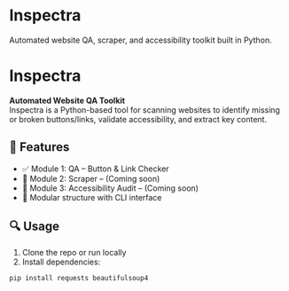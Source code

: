 # Inspectra
Automated website QA, scraper, and accessibility toolkit built in Python.
# Inspectra

**Automated Website QA Toolkit**  
Inspectra is a Python-based tool for scanning websites to identify missing or broken buttons/links, validate accessibility, and extract key content.

## 🧪 Features

- ✅ Module 1: QA – Button & Link Checker
- 🚧 Module 2: Scraper – (Coming soon)
- 🚧 Module 3: Accessibility Audit – (Coming soon)
- 🔧 Modular structure with CLI interface

## 🔍 Usage

1. Clone the repo or run locally
2. Install dependencies:

```bash
pip install requests beautifulsoup4
